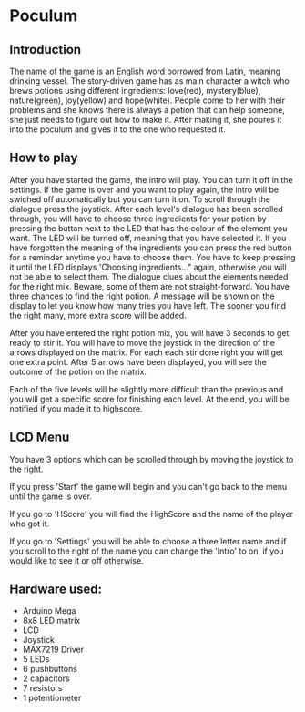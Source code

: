 # Poculum

## Introduction
The name of the game is an English word borrowed from Latin, meaning drinking vessel. The story-driven game has as main character a
witch who brews potions using different ingredients: love(red), mystery(blue), nature(green), joy(yellow) and hope(white). People come to her with their problems and she knows there is always a potion that can help someone, she just needs to figure out how to make it. After making it, she poures it into the poculum and gives it to the one who requested it.

## How to play
After you have started the game, the intro will play. You can turn it off in the settings. If the game is over and you want to play again, the intro will be swiched off automatically but you can turn it on. To scroll through the dialogue press the joystick. After each level's dialogue has been scrolled through, you will have to choose three ingredients for your potion by pressing the button next to the LED that has the colour of the element you want. The LED will be turned off, meaning that you have selected it. If you have forgotten the meaning of the ingredients you can press the red button for a reminder anytime you have to choose them.
You have to keep pressing it until the LED displays 'Choosing ingredients..." again, otherwise you will not be able to select them. The dialogue clues about the elements needed for the right mix. Beware, some of them are not straight-forward. You have three chances to find the right potion. A message will be shown on the display to let you know how many tries you have left. The sooner you find the right many, more extra score will be added. 

After you have entered the right potion mix, you will have 3 seconds to get ready to stir it. You will have to move the joystick in the direction of the arrows displayed on the matrix. For each each stir done right you will get one extra point. After 5 arrows have been displayed, you will see the outcome of the potion on the matrix. 

Each of the five levels will be slightly more difficult than the previous and you will get a specific score for finishing each level. At the end, you will be notified if you made it to highscore.


## LCD Menu
You have 3 options which can be scrolled through by moving the joystick to the right. 

If you press 'Start' the game will begin and you can't go back to the menu until the game is over.

If you go to 'HScore' you will find the HighScore and the name of the player who got it.

If you go to 'Settings' you will be able to choose a three letter name and if you scroll to the right of the name you can change the 'Intro' to on, if you would like to see it or off otherwise.

## Hardware used:
- Arduino Mega
- 8x8 LED matrix
- LCD
- Joystick
- MAX7219 Driver
- 5 LEDs
- 6 pushbuttons
- 2 capacitors
- 7 resistors
- 1 potentiometer
